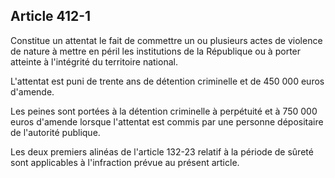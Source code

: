 Article 412-1
----
Constitue un attentat le fait de commettre un ou plusieurs actes de violence de
nature à mettre en péril les institutions de la République ou à porter atteinte
à l'intégrité du territoire national.

L'attentat est puni de trente ans de détention criminelle et de 450 000 euros
d'amende.

Les peines sont portées à la détention criminelle à perpétuité et à 750 000
euros d'amende lorsque l'attentat est commis par une personne dépositaire de
l'autorité publique.

Les deux premiers alinéas de l'article 132-23 relatif à la période de sûreté
sont applicables à l'infraction prévue au présent article.
